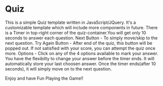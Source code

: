 # Quiz
This is a simple Quiz template written in JavaScript/JQuery. 
It's a customizable template which will include more components in future.
There is a Timer in top-right corner of the quiz-container.You will get only 10 seconds to answer each question.
Next Button - To simply move/skip to the next question.
Try Again Button - After end of the quiz, this button will be popped out. If not satisfied with your score, you can attempt the quiz once more.
Options - Click on any of the 4 options available to mark your answer. You have the flexibilty to change your answer before the timer ends. It will automatically store your last choosen answer.
Once the timer ends(after 10 seconds), it will simply move on to the next question.

Enjoy and have Fun Playing the Game!!
